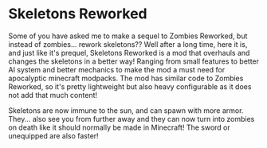 # Skeletons Reworked
Some of you have asked me to make a sequel to Zombies Reworked, but instead of zombies... rework skeletons?? Well after a long time, here it is, and just like it's prequel,
Skeletons Reworked is a mod that overhauls and changes the skeletons in a better way! Ranging from small features to better AI system and better mechanics to make the mod a must need for apocalyptic minecraft modpacks. The mod has similar code to Zombies Reworked, so it's pretty lightweight but also heavy configurable as it does not add that much content!

Skeletons are now immune to the sun, and can spawn with more armor. They... also see you from further away and they can now turn into zombies on death like it should normally be made in Minecraft! The sword or unequipped are also faster!
